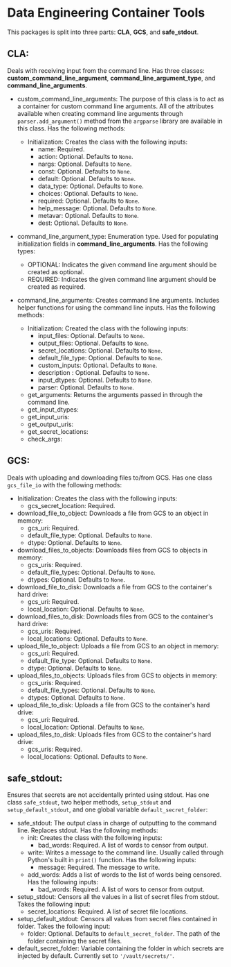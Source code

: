 # Data Engineering Container Tools

This packages is split into three parts: **CLA**, **GCS**, and **safe_stdout**.

## CLA:
Deals with receiving input from the command line. Has three classes: **custom_command_line_argument**, **command_line_argument_type**, and **command_line_arguments**.
* custom_command_line_arguments: The purpose of this class is to act as a container for custom command line arguments. All of the attributes available when creating command line arguments through `parser.add_argument()` method from the `argparse` library are available in this class. Has the following methods:
  * Initialization: Creates the class with the following inputs:
    * name: Required.
    * action: Optional. Defaults to `None`.
    * nargs: Optional. Defaults to `None`.
    * const: Optional. Defaults to `None`.
    * default: Optional. Defaults to `None`.
    * data_type: Optional. Defaults to `None`.
    * choices: Optional. Defaults to `None`.
    * required: Optional. Defaults to `None`.
    * help_message: Optional. Defaults to `None`.
    * metavar: Optional. Defaults to `None`.
    * dest: Optional. Defaults to `None`.
    
* command_line_argument_type: Enumeration type. Used for populating initialization fields in **command_line_arguments**. Has the following types:
  * OPTIONAL: Indicates the given command line argument should be created as optional.
  * REQUIRED: Indicates the given command line argument should be created as required.
  
* command_line_arguments: Creates command line arguments. Includes helper functions for using the command line inputs. Has the following methods:
  * Initialization: Created the class with the following inputs:
    * input_files: Optional. Defaults to `None`.
    * output_files: Optional. Defaults to `None`.
    * secret_locations: Optional. Defaults to `None`.
    * default_file_type: Optional. Defaults to `None`.
    * custom_inputs: Optional. Defaults to `None`.
    * description : Optional. Defaults to `None`.
    * input_dtypes: Optional. Defaults to `None`.
    * parser: Optional. Defaults to `None`.
  * get_arguments: Returns the arguments passed in through the command line.
  * get_input_dtypes: 
  * get_input_uris:
  * get_output_uris: 
  * get_secret_locations:
  * check_args: 
  
## GCS:
Deals with uploading and downloading files to/from GCS. Has one class `gcs_file_io` with the following methods:
* Initialization: Creates the class with the following inputs:
  * gcs_secret_location: Required.
* download_file_to_object: Downloads a file from GCS to an object in memory:
  * gcs_uri: Required.
  * default_file_type: Optional. Defaults to `None`.
  * dtype: Optional. Defaults to `None`.
* download_files_to_objects: Downloads files from GCS to objects in memory:
  * gcs_uris: Required.
  * default_file_types: Optional. Defaults to `None`.
  * dtypes: Optional. Defaults to `None`.
* download_file_to_disk: Downloads a file from GCS to the container's hard drive:
  * gcs_uri: Required.
  * local_location: Optional. Defaults to `None`.
* download_files_to_disk: Downloads files from GCS to the container's hard drive:
  * gcs_uris: Required.
  * local_locations: Optional. Defaults to `None`.
* upload_file_to_object: Uploads a file from GCS to an object in memory:
  * gcs_uri: Required.
  * default_file_type: Optional. Defaults to `None`.
  * dtype: Optional. Defaults to `None`.
* upload_files_to_objects: Uploads files from GCS to objects in memory:
  * gcs_uris: Required.
  * default_file_types: Optional. Defaults to `None`.
  * dtypes: Optional. Defaults to `None`.
* upload_file_to_disk: Uploads a file from GCS to the container's hard drive:
  * gcs_uri: Required.
  * local_location: Optional. Defaults to `None`.
* upload_files_to_disk: Uploads files from GCS to the container's hard drive:
  * gcs_uris: Required.
  * local_locations: Optional. Defaults to `None`.

## safe_stdout:
Ensures that secrets are not accidentally printed using stdout. Has one class `safe_stdout`, two helper methods, `setup_stdout` and `setup_default_stdout`, and one global variable `default_secret_folder`:
* safe_stdout: The output class in charge of outputting to the command line. Replaces stdout. Has the following methods:
  * init: Creates the class with the following inputs:
    * bad_words: Required. A list of words to censor from output.
  * write: Writes a message to the command line. Usually called through Python's built in `print()` function. Has the following inputs:
    * message: Required. The message to write.
  * add_words: Adds a list of words to the list of words being censored. Has the following inputs:
    * bad_words: Required. A list of wors to censor from output.
* setup_stdout: Censors all the values in a list of secret files from stdout. Takes the following input:
  * secret_locations: Required. A list of secret file locations.
* setup_default_stdout: Censors all values from secret files contained in folder. Takes the following input:
  * folder: Optional. Defaults to `default_secret_folder`. The path of the folder containing the secret files.
* default_secret_folder: Variable containing the folder in which secrets are injected by default. Currently set to `'/vault/secrets/'`.


